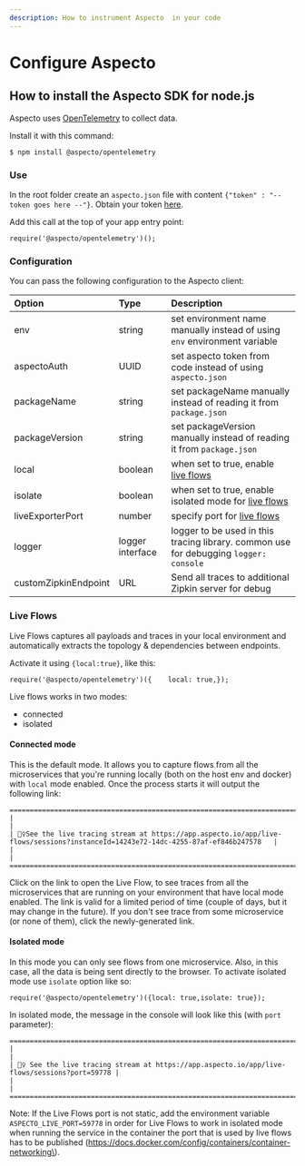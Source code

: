 ```yaml
---
description: How to instrument Aspecto  in your code
---
```


# Configure Aspecto

## How to install the Aspecto SDK for node.js

Aspecto uses [OpenTelemetry](www.opentelemetry.io) to collect data. 

Install it with this command:

```
$ npm install @aspecto/opentelemetry
```

### Use

In the root folder create an `aspecto.json` file with content `{"token" : "-- token goes here --"}`. Obtain your token [here](https://app.aspecto.io/app/integration).

Add this call at the top of your app entry point:

```text
require('@aspecto/opentelemetry')();
```

### Configuration

You can pass the following configuration to the Aspecto client:

| Option | Type | Description |
| :--- | :--- | :--- |
| env | string | set environment name manually instead of using `env` environment variable |
| aspectoAuth | UUID | set aspecto token from code instead of using `aspecto.json` |
| packageName | string | set packageName manually instead of reading it from `package.json` |
| packageVersion | string | set packageVersion manually instead of reading it from `package.json` |
| local | boolean | when set to true, enable [live flows](https://www.npmjs.com/package/@aspecto/opentelemetry#live-flows) |
| isolate | boolean | when set to true, enable isolated mode for [live flows](https://www.npmjs.com/package/@aspecto/opentelemetry#live-flows) |
| liveExporterPort | number | specify port for [live flows](https://www.npmjs.com/package/@aspecto/opentelemetry#live-flows) |
| logger | logger interface | logger to be used in this tracing library. common use for debugging `logger: console` |
| customZipkinEndpoint | URL | Send all traces to additional Zipkin server for debug |

### Live Flows

Live Flows captures all payloads and traces in your local environment and automatically extracts the topology & dependencies between endpoints. 

Activate it using `{local:true}`, like this:

```text
require('@aspecto/opentelemetry')({    local: true,});
```

Live flows works in two modes:

* connected
* isolated

#### Connected mode

This is the default mode. It allows you to capture flows from all the microservices that you're running locally \(both on the host env and docker\) with `local` mode enabled. Once the process starts it will output the following link:

```text
=====================================================================================================================================
|                                                                                                                                   |
| 🕵️‍♀️See the live tracing stream at https://app.aspecto.io/app/live-flows/sessions?instanceId=14243e72-14dc-4255-87af-ef846b247578   |
|                                                                                                                                   |
=====================================================================================================================================
```

Click on the link to open the Live Flow, to see traces from all the microservices that are running on your environment that have local mode enabled. The link is valid for a limited period of time \(couple of days, but it may change in the future\). If you don't see trace from some microservice \(or none of them\), click the newly-generated link.

#### Isolated mode

In this mode you can only see flows from one microservice. Also, in this case, all the data is being sent directly to the browser. To activate isolated mode use `isolate` option like so:

```text
require('@aspecto/opentelemetry')({local: true,isolate: true});
```

In isolated mode, the message in the console will look like this \(with `port` parameter\):

```text
===============================================================================================
|                                                                                             |
| 🕵️‍♀️ See the live tracing stream at https://app.aspecto.io/app/live-flows/sessions?port=59778 |
|                                                                                             |
===============================================================================================
```

Note: If the Live Flows port is not static, add the environment variable `ASPECTO_LIVE_PORT=59778` in order for Live Flows to work in isolated mode when running the service in the container the port that is used by live flows has to be published \(https://docs.docker.com/config/containers/container-networking\).  


